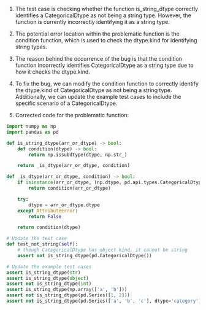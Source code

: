 1. The test case is checking whether the function is_string_dtype correctly identifies a CategoricalDtype as not being a string type. However, the function is currently incorrectly identifying it as a string type.

2. The potential error location within the problematic function is the condition function, which is used to check the dtype.kind for identifying string types.

3. The reason behind the occurrence of the bug is that the condition function incorrectly identifies CategoricalDtype as a string type due to how it checks the dtype.kind.

4. To fix the bug, we can modify the condition function to correctly identify the dtype.kind of CategoricalDtype as not being a string type. Additionally, we can update the example test cases to include the specific scenario of a CategoricalDtype.

5. Corrected code for the problematic function:

```python
import numpy as np
import pandas as pd

def is_string_dtype(arr_or_dtype) -> bool:
    def condition(dtype) -> bool:
        return np.issubdtype(dtype, np.str_)

    return _is_dtype(arr_or_dtype, condition)

def _is_dtype(arr_or_dtype, condition) -> bool:
    if isinstance(arr_or_dtype, (np.dtype, pd.api.types.CategoricalDtype)):
        return condition(arr_or_dtype)

    try:
        dtype = arr_or_dtype.dtype
    except AttributeError:
        return False

    return condition(dtype)

# Update the test case
def test_not_string(self):
    # though CategoricalDtype has object kind, it cannot be string
    assert not is_string_dtype(pd.CategoricalDtype())

# Update the example test cases
assert is_string_dtype(str)
assert is_string_dtype(object)
assert not is_string_dtype(int)
assert is_string_dtype(np.array(['a', 'b']))
assert not is_string_dtype(pd.Series([1, 2]))
assert not is_string_dtype(pd.Series(['a', 'b', 'c'], dtype='category'))
```